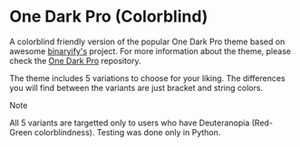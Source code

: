 # One Dark Pro (Colorblind)

A colorblind friendly version of the popular One Dark Pro theme based on awesome [binaryify's](https://github.com/Binaryify/) project. For more information about the theme, please check the [One Dark Pro](https://github.com/Binaryify/OneDark-Pro.git) repository.

The theme includes 5 variations to choose for your liking. The differences you will find between the variants are just bracket and string colors.

> [!NOTE]
> All 5 variants are targetted only to users who have Deuteranopia (Red-Green colorblindness). Testing was done only in Python.
